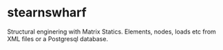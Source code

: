 stearnswharf
============
Structural enginering with Matrix Statics. Elements, nodes, loads etc from XML files or a Postgresql database.

